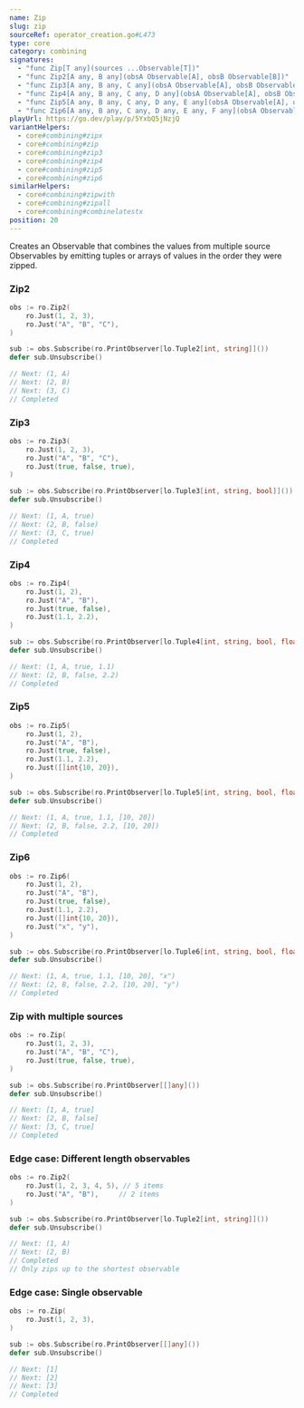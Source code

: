 ```yaml
---
name: Zip
slug: zip
sourceRef: operator_creation.go#L473
type: core
category: combining
signatures:
  - "func Zip[T any](sources ...Observable[T])"
  - "func Zip2[A any, B any](obsA Observable[A], obsB Observable[B])"
  - "func Zip3[A any, B any, C any](obsA Observable[A], obsB Observable[B], obsC Observable[C])"
  - "func Zip4[A any, B any, C any, D any](obsA Observable[A], obsB Observable[B], obsC Observable[C], obsD Observable[D])"
  - "func Zip5[A any, B any, C any, D any, E any](obsA Observable[A], obsB Observable[B], obsC Observable[C], obsD Observable[D], obsE Observable[E])"
  - "func Zip6[A any, B any, C any, D any, E any, F any](obsA Observable[A], obsB Observable[B], obsC Observable[C], obsD Observable[D], obsE Observable[E], obsF Observable[F])"
playUrl: https://go.dev/play/p/5YxbQ5jNzjQ
variantHelpers:
  - core#combining#zipx
  - core#combining#zip
  - core#combining#zip3
  - core#combining#zip4
  - core#combining#zip5
  - core#combining#zip6
similarHelpers:
  - core#combining#zipwith
  - core#combining#zipall
  - core#combining#combinelatestx
position: 20
---
```


Creates an Observable that combines the values from multiple source Observables by emitting tuples or arrays of values in the order they were zipped.

### Zip2

```go
obs := ro.Zip2(
    ro.Just(1, 2, 3),
    ro.Just("A", "B", "C"),
)

sub := obs.Subscribe(ro.PrintObserver[lo.Tuple2[int, string]]())
defer sub.Unsubscribe()

// Next: (1, A)
// Next: (2, B)
// Next: (3, C)
// Completed
```

### Zip3

```go
obs := ro.Zip3(
    ro.Just(1, 2, 3),
    ro.Just("A", "B", "C"),
    ro.Just(true, false, true),
)

sub := obs.Subscribe(ro.PrintObserver[lo.Tuple3[int, string, bool]]())
defer sub.Unsubscribe()

// Next: (1, A, true)
// Next: (2, B, false)
// Next: (3, C, true)
// Completed
```

### Zip4

```go
obs := ro.Zip4(
    ro.Just(1, 2),
    ro.Just("A", "B"),
    ro.Just(true, false),
    ro.Just(1.1, 2.2),
)

sub := obs.Subscribe(ro.PrintObserver[lo.Tuple4[int, string, bool, float64]]())
defer sub.Unsubscribe()

// Next: (1, A, true, 1.1)
// Next: (2, B, false, 2.2)
// Completed
```

### Zip5

```go
obs := ro.Zip5(
    ro.Just(1, 2),
    ro.Just("A", "B"),
    ro.Just(true, false),
    ro.Just(1.1, 2.2),
    ro.Just([]int{10, 20}),
)

sub := obs.Subscribe(ro.PrintObserver[lo.Tuple5[int, string, bool, float64, []int]]())
defer sub.Unsubscribe()

// Next: (1, A, true, 1.1, [10, 20])
// Next: (2, B, false, 2.2, [10, 20])
// Completed
```

### Zip6

```go
obs := ro.Zip6(
    ro.Just(1, 2),
    ro.Just("A", "B"),
    ro.Just(true, false),
    ro.Just(1.1, 2.2),
    ro.Just([]int{10, 20}),
    ro.Just("x", "y"),
)

sub := obs.Subscribe(ro.PrintObserver[lo.Tuple6[int, string, bool, float64, []int, string]]())
defer sub.Unsubscribe()

// Next: (1, A, true, 1.1, [10, 20], "x")
// Next: (2, B, false, 2.2, [10, 20], "y")
// Completed
```

### Zip with multiple sources

```go
obs := ro.Zip(
    ro.Just(1, 2, 3),
    ro.Just("A", "B", "C"),
    ro.Just(true, false, true),
)

sub := obs.Subscribe(ro.PrintObserver[[]any]())
defer sub.Unsubscribe()

// Next: [1, A, true]
// Next: [2, B, false]
// Next: [3, C, true]
// Completed
```

### Edge case: Different length observables

```go
obs := ro.Zip2(
    ro.Just(1, 2, 3, 4, 5), // 5 items
    ro.Just("A", "B"),     // 2 items
)

sub := obs.Subscribe(ro.PrintObserver[lo.Tuple2[int, string]]())
defer sub.Unsubscribe()

// Next: (1, A)
// Next: (2, B)
// Completed
// Only zips up to the shortest observable
```

### Edge case: Single observable

```go
obs := ro.Zip(
    ro.Just(1, 2, 3),
)

sub := obs.Subscribe(ro.PrintObserver[[]any]())
defer sub.Unsubscribe()

// Next: [1]
// Next: [2]
// Next: [3]
// Completed
```